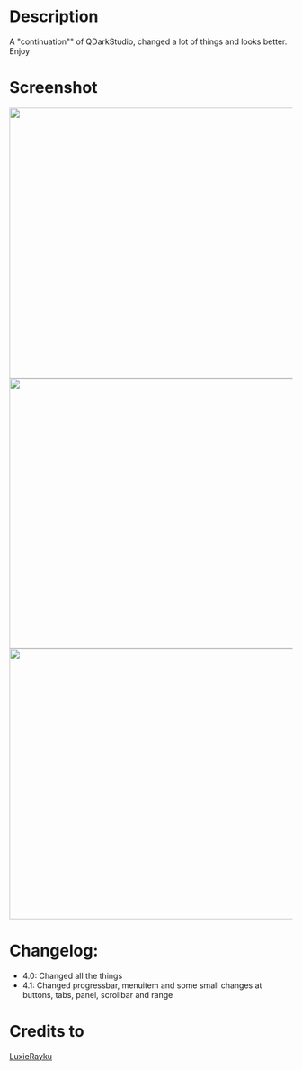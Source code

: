 # Description
A "continuation"" of QDarkStudio, changed a lot of things and looks better. Enjoy

# Screenshot
<img src="http://gnome-look.org/CONTENT/content-pre1/121027-1.png" height="480" width="640">

<img src="http://gnome-look.org/CONTENT/content-pre2/121027-2.png" height="480" width="640">

<img src="http://gnome-look.org/CONTENT/content-pre3/121027-3.png" height="480" width="640">

# Changelog:
- 4.0: Changed all the things
- 4.1: Changed progressbar, menuitem and some small changes at buttons, tabs, panel, scrollbar and range

# Credits to
[LuxieRayku](http://gnome-look.org/usermanager/search.php?username=LuxieRayku)